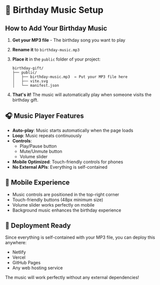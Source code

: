 # 🎵 Birthday Music Setup

## How to Add Your Birthday Music

1. **Get your MP3 file** - The birthday song you want to play

2. **Rename it** to `birthday-music.mp3`

3. **Place it** in the `public` folder of your project:
   ```
   birthday-gift/
   ├── public/
   │   ├── birthday-music.mp3  ← Put your MP3 file here
   │   ├── vite.svg
   │   └── manifest.json
   ```

4. **That's it!** The music will automatically play when someone visits the birthday gift.

## 🎧 Music Player Features

- **Auto-play**: Music starts automatically when the page loads
- **Loop**: Music repeats continuously
- **Controls**: 
  - Play/Pause button
  - Mute/Unmute button
  - Volume slider
- **Mobile Optimized**: Touch-friendly controls for phones
- **No External APIs**: Everything is self-contained

## 📱 Mobile Experience

- Music controls are positioned in the top-right corner
- Touch-friendly buttons (48px minimum size)
- Volume slider works perfectly on mobile
- Background music enhances the birthday experience

## 🚀 Deployment Ready

Since everything is self-contained with your MP3 file, you can deploy this anywhere:
- Netlify
- Vercel
- GitHub Pages
- Any web hosting service

The music will work perfectly without any external dependencies!
